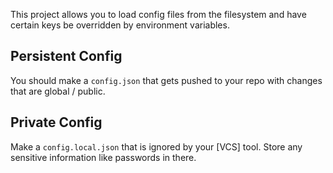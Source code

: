 This project allows you to load config files from the filesystem and have
certain keys be overridden by environment variables.

## Persistent Config

You should make a `config.json` that gets pushed to your repo with changes that
are global / public.

## Private Config

Make a `config.local.json` that is ignored by your [VCS] tool. Store any
sensitive information like passwords in there.

[SCM]: https://www.google.com/search?q=define+version+control+system
